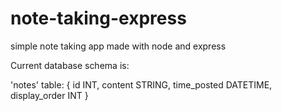 # note-taking-express
simple note taking app made with node and express

Current database schema is:

'notes' table:
{
  id INT,
  content STRING,
  time_posted DATETIME,
  display_order INT
}
